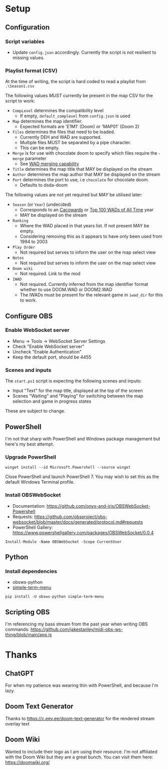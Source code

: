 # Setup

## Configuration

### Script variables

- Update `config.json` accordingly. Currently the script is not resilient to missing values.

### Playlist format (CSV)

At the time of writing, the script is hard coded to read a playlist from `.\Season1.csv`

The following values _MUST_ currently be present in the map CSV for the script to work:

- `CompLevel` determines the compatibility level
	- If empty, `default_complevel` from `config.json` is used
- `Map` determines the map identifier. 
	- Expected formats are 'E1M1' (Doom) or 'MAP01' (Doom 2)
- `Files` determines the files that need to be loaded. 
	- Currently DEH and WAD are supported. 
	- Multiple files MUST be separated by a pipe character. 
	- This can be empty.
- `Merge` is for use with chocolate doom to specify which files require the `-merge` parameter
	- See [WAD merging capability](https://www.chocolate-doom.org/wiki/index.php/WAD_merging_capability)
- `Title` determines the map title that MAY be displayed on the stream
- `Author` determines the map author that MAY be displayed on the stream
- `Port` determines the port to use, i.e `chocolate` for chocolate doom.
	- Defaults to dsda-doom

The following values are not yet required but _MAY_ be utilised later:

- `Season` (or `Year`) (undecided)
	- Corresponds to an [Cacowards](https://doomwiki.org/wiki/Cacowards) or [Top 100 WADs of All Time](https://doomwiki.org/wiki/Top_100_WADs_of_All_Time) year
	- MAY be displayed on the stream
- `Ranking`
	- Where the WAD placed in that years list. If not present MAY be empty. 
	- Considering removing this as it appears to have only been used from 1994 to 2003
- `Play Order`
	- Not required but serves to inform the user on the map select view
- `Notes`
	- Not required but serves to inform the user on the map select view
- `Doom wiki`
	- Not required. Link to the mod
- `IWAD`
 	- Not required. Currently inferred from the map identifier format whether to use DOOM.WAD or DOOM2.WAD
 	- The IWADs must be present for the relevant game in `iwad_dir` for this to work.

## Configure OBS

### Enable WebSocket server

- Menu -> Tools -> WebSocket Server Settings
- Check "Enable WebSocket server"
- Uncheck "Enable Authentication"
- Keep the default port, should be 4455

### Scenes and inputs

The `start.ps1` script is expecting the following scenes and inputs:
- Input "Text" for the map title, displayed at the top of the screen
- Scenes "Waiting" and "Playing" for switching between the map selection and game in progress states

These are subject to change.

## PowerShell

I'm not that sharp with PowerShell and Windows package management but here's my best attempt.

### Upgrade PowerShell

```
winget install --id Microsoft.Powershell --source winget
```

Close PowerShell and launch PowerShell 7. You may wish to set this as the default Windows Terminal profile.

### Install OBSWebSocket

- Documentation: https://github.com/onyx-and-iris/OBSWebSocket-Powershell
- Requests: https://github.com/obsproject/obs-websocket/blob/master/docs/generated/protocol.md#requests
- PowerShell Gallery: https://www.powershellgallery.com/packages/OBSWebSocket/0.0.4

```
Install-Module -Name OBSWebSocket -Scope CurrentUser
```

## Python

### Install dependencies

- obsws-python
- [simple-term-menu](https://pypi.org/project/simple-term-menu/)

```
pip install -U obsws-python simple-term-menu
```

## Scripting OBS

I'm referencing my bass stream from the past year when writing OBS commands: https://github.com/jakestanley/midi-obs-ws-thing/blob/main/app.js

# Thanks

## ChatGPT
For when my patience was wearing thin with PowerShell, and because I'm lazy.

## Doom Text Generator
Thanks to https://c.eev.ee/doom-text-generator for the rendered stream overlay text

## Doom Wiki
Wanted to include their logo as I am using their resource. I'm not affiliated with the Doom Wiki but they are a great bunch. You can visit them here: https://doomwiki.org/
